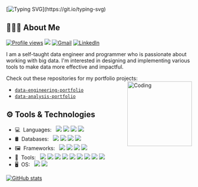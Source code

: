 [![Typing SVG](https://readme-typing-svg.herokuapp.com?color=56bff0&lines=👋+Hi+there%2C+I'm+Christian!)](https://git.io/typing-svg)
## 👨🏻‍💻 About Me
[![Profile views](https://gpvc.arturio.dev/christianfranco15)](https://github.com/ChristianFranco15)  [<img src="https://img.shields.io/github/followers/christianfranco15?label=Follow" style=" float:left, margin-right:10px" />](https://github.com/ChristianFranco15)&nbsp;<a href="mailto:cfranco1010@gmail.com"><img alt="Gmail" src="https://img.shields.io/badge/Email-cfranco1010@gmail.com-blue?style=flat&logo=gmail&logoColor=EA4335"></a>&nbsp;<a href="https://www.linkedin.com/in/christianfranco15/"><img alt="LinkedIn" src="https://img.shields.io/badge/LinkedIn-Christian%20Franco-blue?style=flat&logo=linkedin&logoColor=0A66C2"></a>

I am a self-taught data engineer and programmer who is passionate about working with big data. I'm interested in designing and implementing various tools to make data more effective and impactful. 
 
Check out these repositories for my portfolio projects:
<img align="right" alt="Coding" width="175" src="https://www.datamation.com/wp-content/uploads/2022/02/AdobeStock_382964272-696x484.jpeg">
- [`data-engineering-portfolio`](https://github.com/ChristianFranco15/data-engineering-portfolio)
- [`data-analysis-portfolio`](https://github.com/ChristianFranco15/data-analysis-portfolio)

## ⚙ Tools & Technologies

- 💻&nbsp;&nbsp;Languages:&nbsp;&nbsp;&nbsp;[<img src="https://img.shields.io/badge/-Python-333333?style=flat&logo=python&logoColor=3776AB">](https://www.python.org/)&nbsp;[<img src="https://img.shields.io/badge/-R-333333?style=flat&logo=r&logoColor=276DC3">](https://www.r-project.org/)&nbsp;[<img src="https://img.shields.io/badge/-HTML5-333333?style=flat&logo=html5&logoColor=E34F26">](https://html.com/html5/)&nbsp;[<img src="https://img.shields.io/badge/-Bash-333333?style=flat&logo=gnubash&logoColor=4EAA25">](https://www.gnu.org/software/bash/)
- 🛢&nbsp;&nbsp;Databases:&nbsp;&nbsp;&nbsp;[<img src="https://img.shields.io/badge/-PostgreSQL-333333?style=flat&logo=postgresql&logoColor=4169E1">](https://www.postgresql.org/)&nbsp;[<img src="https://img.shields.io/badge/-MySQL-333333?style=flat&logo=mysql&logoColor=4479A1">](https://www.mysql.com/)&nbsp;[<img src="https://img.shields.io/badge/-MongoDB-333333?style=flat&logo=mongodb&logoColor=47A248">](https://www.mongodb.com/)&nbsp;[<img src="https://img.shields.io/badge/-DynamoDB-333333?style=flat&logo=amazondynamodb&logoColor=4053D6">](https://aws.amazon.com/dynamodb/)
- 🖼&nbsp;&nbsp;Frameworks:&nbsp;&nbsp;&nbsp;[<img src="https://img.shields.io/badge/-Pandas-333333?style=flat&logo=pandas&logoColor=150458">](https://pandas.pydata.org/)&nbsp;[<img src="https://img.shields.io/badge/-NumPy-333333?style=flat&logo=numpy&logoColor=013243">](https://numpy.org/)&nbsp;[<img src="https://img.shields.io/badge/-Apache&nbsp;Spark-333333?style=flat&logo=apachespark&logoColor=E25A1C">](https://spark.apache.org/)&nbsp;[<img src="https://img.shields.io/badge/-Apache&nbsp;Hadoop-333333?style=flat&logo=apachehadoop&logoColor=66CCFF">](https://hadoop.apache.org/)
- 🔧&nbsp;&nbsp;Tools:&nbsp;&nbsp;&nbsp;[<img src="https://img.shields.io/badge/-AWS-333333?style=flat&logo=amazonaws&logoColor=FF9900">](https://aws.amazon.com/)&nbsp;[<img src="http://img.shields.io/badge/-Git-333333?style=flat&logo=git&logoColor=F1502F">](https://git-scm.com/)&nbsp;[<img src="http://img.shields.io/badge/-Github-333333?style=flat&logo=github&logoColor=FFFFFF">](https://github.com/)&nbsp;[<img src="http://img.shields.io/badge/-VS%20Code-333333?style=flat&logo=visual%20studio%20code&logoColor=007ACC">](https://code.visualstudio.com/)&nbsp;[<img src="https://img.shields.io/badge/-RStudio-333333?style=flat&logo=rstudio&logoColor=75AADB">](https://www.rstudio.com/)&nbsp;[<img src="https://img.shields.io/badge/-Jupyter-333333?style=flat&logo=jupyter&logoColor=F37626">](https://jupyter.org/)&nbsp;[<img src="https://img.shields.io/badge/-Markdown-333333?style=flat&logo=markdown&logoColor=FFFFFF">](https://www.markdownguide.org/)&nbsp;[<img src="https://img.shields.io/badge/-Tableau-333333?style=flat&logo=tableau&logoColor=E97627">](https://www.tableau.com/)&nbsp;[<img src="https://img.shields.io/badge/-Apache&nbsp;Airflow-333333?style=flat&logo=apacheairflow&logoColor=017CEE">](https://airflow.apache.org/)
- 🖥&nbsp;&nbsp;OS:&nbsp;&nbsp;&nbsp;[<img src="https://img.shields.io/badge/-macOS-333333?style=flat&logo=macos&logoColor=FFFFFF">](https://support.apple.com/macos)&nbsp;[<img src="https://img.shields.io/badge/-Linux-333333?style=flat&logo=linux&logoColor=FCC624">](https://www.linux.org/)

[![GitHub stats](https://github-readme-stats.vercel.app/api?username=christianfranco15&show_icons=true&hide_border=true)](https://github.com/ChristianFranco15)

